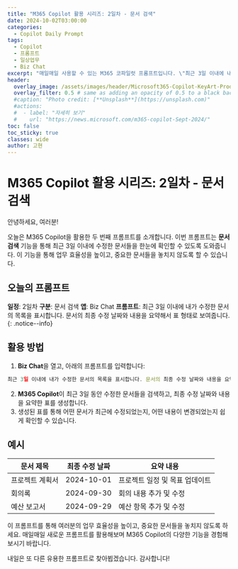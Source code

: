 ```yaml
---
title: "M365 Copilot 활용 시리즈: 2일차 - 문서 검색"
date: 2024-10-02T03:00:00
categories:
  - Copilot Daily Prompt
tags:
  - Copilot
  - 프롬프트
  - 일상업무
  - Biz Chat
excerpt: "매일매일 사용할 수 있는 M365 코파일럿 프롬프트입니다. \"최근 3일 이내에 내가 수정한 문서의 목록을 표시합니다. 문서의 최종 수정 날짜와 내용을 요약해서 표 형태로 보여줍니다.\""
header:
  overlay_image: /assets/images/header/Microsoft365-Copilot-KeyArt-Productivity-6K-01.png
  overlay_filter: 0.5 # same as adding an opacity of 0.5 to a black background
  #caption: "Photo credit: [**Unsplash**](https://unsplash.com)"
  #actions:
  #  - label: "자세히 보기"
  #    url: "https://news.microsoft.com/m365-copilot-Sept-2024/"
toc: false
toc_sticky: true
classes: wide
author: 고현
---
```


# M365 Copilot 활용 시리즈: 2일차 - 문서 검색

안녕하세요, 여러분!

오늘은 M365 Copilot을 활용한 두 번째 프롬프트를 소개합니다. 이번 프롬프트는 **문서 검색** 기능을 통해 최근 3일 이내에 수정한 문서들을 한눈에 확인할 수 있도록 도와줍니다. 이 기능을 통해 업무 효율성을 높이고, 중요한 문서들을 놓치지 않도록 할 수 있습니다.

## 오늘의 프롬프트

**일정**: 2일차
**구분**: 문서 검색
**앱**: Biz Chat
**프롬프트**: 최근 3일 이내에 내가 수정한 문서의 목록을 표시합니다. 문서의 최종 수정 날짜와 내용을 요약해서 표 형태로 보여줍니다.
{: .notice--info}

## 활용 방법

1. **Biz Chat**을 열고, 아래의 프롬프트를 입력합니다:
```js
최근 3일 이내에 내가 수정한 문서의 목록을 표시합니다. 문서의 최종 수정 날짜와 내용을 요약해서 표 형태로 보여줍니다.
```
2. **M365 Copilot**이 최근 3일 동안 수정한 문서들을 검색하고, 최종 수정 날짜와 내용을 요약한 표를 생성합니다.
3. 생성된 표를 통해 어떤 문서가 최근에 수정되었는지, 어떤 내용이 변경되었는지 쉽게 확인할 수 있습니다.

## 예시

| 문서 제목       | 최종 수정 날짜 | 요약 내용                           |
|----------------|----------------|------------------------------------|
| 프로젝트 계획서 | 2024-10-01     | 프로젝트 일정 및 목표 업데이트       |
| 회의록         | 2024-09-30     | 회의 내용 추가 및 수정               |
| 예산 보고서     | 2024-09-29     | 예산 항목 추가 및 수정               |

이 프롬프트를 통해 여러분의 업무 효율성을 높이고, 중요한 문서들을 놓치지 않도록 하세요. 매일매일 새로운 프롬프트를 활용해보며 M365 Copilot의 다양한 기능을 경험해보시기 바랍니다.

내일은 또 다른 유용한 프롬프트로 찾아뵙겠습니다. 감사합니다!


